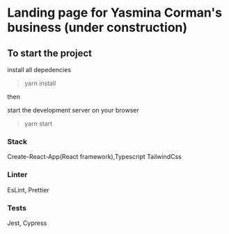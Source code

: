 # Landing page for Yasmina Corman's business (under construction)

## To start the project

install all depedencies

> yarn install

then

start the development server on your browser

> yarn start

### Stack

Create-React-App(React framework),Typescript TailwindCss

### Linter

EsLint, Prettier

### Tests

Jest, Cypress
